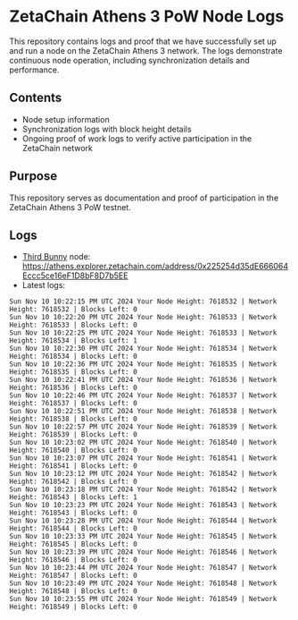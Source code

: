 # ZetaChain Athens 3 PoW Node Logs
This repository contains logs and proof that we have successfully set up and run a node on the ZetaChain Athens 3 network. The logs demonstrate continuous node operation, including synchronization details and performance.

## Contents
- Node setup information
- Synchronization logs with block height details
- Ongoing proof of work logs to verify active participation in the ZetaChain network

## Purpose
This repository serves as documentation and proof of participation in the ZetaChain Athens 3 PoW testnet.

## Logs

- [Third Bunny](https://thirdbunny.xyz/) node: https://athens.explorer.zetachain.com/address/0x225254d35dE666064Eccc5ce16eF1D8bF8D7b5EE
- Latest logs:
```
Sun Nov 10 10:22:15 PM UTC 2024 Your Node Height: 7618532 | Network Height: 7618532 | Blocks Left: 0
Sun Nov 10 10:22:20 PM UTC 2024 Your Node Height: 7618533 | Network Height: 7618533 | Blocks Left: 0
Sun Nov 10 10:22:25 PM UTC 2024 Your Node Height: 7618533 | Network Height: 7618534 | Blocks Left: 1
Sun Nov 10 10:22:30 PM UTC 2024 Your Node Height: 7618534 | Network Height: 7618534 | Blocks Left: 0
Sun Nov 10 10:22:36 PM UTC 2024 Your Node Height: 7618535 | Network Height: 7618535 | Blocks Left: 0
Sun Nov 10 10:22:41 PM UTC 2024 Your Node Height: 7618536 | Network Height: 7618536 | Blocks Left: 0
Sun Nov 10 10:22:46 PM UTC 2024 Your Node Height: 7618537 | Network Height: 7618537 | Blocks Left: 0
Sun Nov 10 10:22:51 PM UTC 2024 Your Node Height: 7618538 | Network Height: 7618538 | Blocks Left: 0
Sun Nov 10 10:22:57 PM UTC 2024 Your Node Height: 7618539 | Network Height: 7618539 | Blocks Left: 0
Sun Nov 10 10:23:02 PM UTC 2024 Your Node Height: 7618540 | Network Height: 7618540 | Blocks Left: 0
Sun Nov 10 10:23:07 PM UTC 2024 Your Node Height: 7618541 | Network Height: 7618541 | Blocks Left: 0
Sun Nov 10 10:23:12 PM UTC 2024 Your Node Height: 7618542 | Network Height: 7618542 | Blocks Left: 0
Sun Nov 10 10:23:18 PM UTC 2024 Your Node Height: 7618542 | Network Height: 7618543 | Blocks Left: 1
Sun Nov 10 10:23:23 PM UTC 2024 Your Node Height: 7618543 | Network Height: 7618543 | Blocks Left: 0
Sun Nov 10 10:23:28 PM UTC 2024 Your Node Height: 7618544 | Network Height: 7618544 | Blocks Left: 0
Sun Nov 10 10:23:33 PM UTC 2024 Your Node Height: 7618545 | Network Height: 7618545 | Blocks Left: 0
Sun Nov 10 10:23:39 PM UTC 2024 Your Node Height: 7618546 | Network Height: 7618546 | Blocks Left: 0
Sun Nov 10 10:23:44 PM UTC 2024 Your Node Height: 7618547 | Network Height: 7618547 | Blocks Left: 0
Sun Nov 10 10:23:49 PM UTC 2024 Your Node Height: 7618548 | Network Height: 7618548 | Blocks Left: 0
Sun Nov 10 10:23:55 PM UTC 2024 Your Node Height: 7618549 | Network Height: 7618549 | Blocks Left: 0
```

